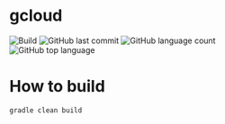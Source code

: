 # gcloud
![Build](https://github.com/trevorism/flarewrap/actions/workflows/deploy.yml/badge.svg)
![GitHub last commit](https://img.shields.io/github/last-commit/trevorism/flarewrap)
![GitHub language count](https://img.shields.io/github/languages/count/trevorism/flarewrap)
![GitHub top language](https://img.shields.io/github/languages/top/trevorism/flarewrap)

# How to build
`gradle clean build`
